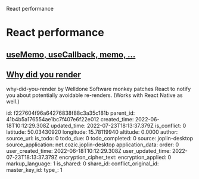 React performance

# React performance

## [useMemo, useCallback, memo, ...](https://betterprogramming.pub/how-and-when-to-optimize-performance-in-your-react-application-b0b8c8c66bb3)

## [Why did you render](https://github.com/welldone-software/why-did-you-render)
why-did-you-render by Welldone Software monkey patches React to notify you about potentially avoidable re-renders. (Works with React Native as well.)



id: f227604f96a64276838f88c3a35c181b
parent_id: 41b4b5a176554ae1bc7f407e6f22e012
created_time: 2022-06-18T10:12:29.308Z
updated_time: 2022-07-23T18:13:37.379Z
is_conflict: 0
latitude: 50.03430920
longitude: 15.78119940
altitude: 0.0000
author: 
source_url: 
is_todo: 0
todo_due: 0
todo_completed: 0
source: joplin-desktop
source_application: net.cozic.joplin-desktop
application_data: 
order: 0
user_created_time: 2022-06-18T10:12:29.308Z
user_updated_time: 2022-07-23T18:13:37.379Z
encryption_cipher_text: 
encryption_applied: 0
markup_language: 1
is_shared: 0
share_id: 
conflict_original_id: 
master_key_id: 
type_: 1